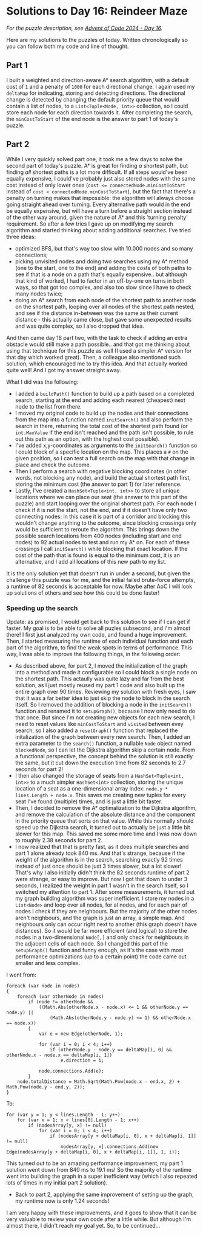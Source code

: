 # Solutions to Day 16: Reindeer Maze

*For the puzzle description, see [Advent of Code 2024 - Day 16](https://adventofcode.com/2024/day/16).*

Here are my solutions to the puzzles of today. Written chronologically so you can follow both my code and line of thought.

## Part 1

I built a weighted and direction-aware A* search algorithm, with a default cost of `1` and a penalty of `1000` for each directional change. I again used my `deltaMap` for indicating, storing and detecting directions. The directional change is detected by changing the default priority queue that would contain a list of nodes, to a `List<Tuple<Node, int>>` collection, so I could store each node for each direction towards it. After completing the search, the `minCostToStart` of the end node is the answer to part 1 of today's puzzle.

## Part 2

While I very quickly solved part one, it took me a few days to solve the second part of today's puzzle. A* is great for finding *a* shortest path, but finding *all* shortest paths is a lot more difficult. If all steps would've been equally expensive, I could've probably just also stored nodes with the same cost instead of only lower ones (`cost <= connectedNode.minCostToStart` instead of `cost < connectedNode.minCostToStart`), but the fact that there's a penalty on turning makes that impossible: the algorithm will always choose going straight ahead over turning. Every alternative path would in the end be equally expensive, but will have a turn before a straight section instead of the other way around, given the nature of A* and this 'turning penalty' requirement. So after a few tries I gave up on modifying my search algorithm and started thinking about adding additional searches. I've tried three ideas:
- optimized BFS, but that's way too slow with 10.000 nodes and so many connections;
- picking unvisited nodes and doing two searches using my A* method (one to the start, one to the end) and adding the costs of both paths to see if that is a node on a path that's equally expensive.. but although that kind of worked, I had to factor in an off-by-one on turns in both ways, so that got too complex, and also too slow since I have to check many nodes twice;
- doing an A* search from each node of the shortest path to another node on the shortest path, looping over all nodes of the shortest path nested, and see if the distance in-between was the same as their current distance - this actually came close, but gave some unexpected results and was quite complex, so I also dropped that idea.

And then came day 18 part two, with the task to check if adding an extra obstacle would still make a path possible.. and that got me thinking about using that technique for this puzzle as well (I used a simpler A* version for that day which worked great). Then, a colleague also mentioned such solution, which encouraged me to try this idea. And that actually worked quite well! And I got my answer straight away.

What I did was the following:
- I added a `buildPath()` function to build up a path based on a completed search, starting at the end and adding each nearest (cheapest) next node to the list from there.
- I moved my original code to build up the nodes and their connections from the map into a function named `initSearch()` and also perform the search in there, returning the total cost of the shortest path found (or `int.MaxValue` if the end isn't reached and the path isn't possible, to rule out this path as an option, with the highest cost possible).
- I've added x,y-coordinates as arguments to the `initSearch()` function so I could block of a specific location on the map. This places a `#` on the given position, so I can test a full search on the map with that change in place and check the outcome.
- Then I perform a search with negative blocking coordinates (in other words, not blocking any node), and build the actual shortest path first, storing the minimum cost (the answer to part 1) for later reference.
- Lastly, I've created a `HashSet<Tuple<int, int>>` to store all unique locations where we can place our seat (the answer to this part of the puzzle) and start looping over the original shortest path. For each node I check if it is not the start, not the end, and if it doesn't have only two connecting nodes: in this case it is part of a corridor and blocking this wouldn't change anything to the outcome, since blocking crossings only would be sufficient to reroute the algorithm. This brings down the possible search locations from 400 nodes (including start and end nodes) to 92 actual nodes to test and run my A* on. For each of these crossings I call `initSearch()` while blocking that exact location. If the cost of the path that is found is equal to the minimum cost, it is an alternative, and I add all locations of this new path to my list.

It is the only solution yet that doesn't run in under a second, but given the challenge this puzzle was for me, and the initial failed brute-force attempts, a runtime of 82 seconds is acceptable for now. Maybe after AoC I will look up solutions of others and see how this could be done faster!

### Speeding up the search
Update: as promised, I would get back to this solution to see if I can get if faster. My goal is to be able to solve all puzles subsecond, and I'm almost there! I first just analyzed my own code, and found a huge improvement. Then, I started measuring the runtime of each individual function and each part of the algorithm, to find the weak spots in terms of performance. This way, I was able to improve the following things, in the following order:
- As described above, for part 2, I moved the initialization of the graph into a method and made it configurable so I could block a single node on the shortest path. This actaully was quite lazy and far from the best solution, as I just mostly reused my part 1 code and also built up the entire graph over 90 times. Reviewing my solution with fresh eyes, I saw that it was a far better idea to just skip the node to block in the search itself. So I removed the addition of blocking a node in the `initSearch()` function and renamed it to `setupGraph()`, because I now only need to do that once. But since I'm not creating new objects for each new search, I need to reset values like `minCostToStart` and `visited` between evey search, so I also added a `resetGraph()` function that replaced the initalization of the graph between every new search. Then, I added an extra parameter to the `search()` function, a nullable `Node` object named `blockedNode`, so I can let the Dijkstra algorithm skip a certain node. From a functional perspective, the concept behind the solution is still exactly the same, but it cut down the execution time from 82 seconds to 2.7 seconds for part 2!
- I then also changed the storage of seats from a `HashSet<Tuple<int, int>>` to a much simpler `HashSet<int>` collection, storing the unique location of a seat as a one-dimensional array index: `node.y * lines.Length + node.x`. This saves me creating new tuples for every seat I've found (multiple) times, and is just a little bit faster.
- Then, I decided to remove the A* optimalization to the Dijkstra algorithm, and remove the calculation of the absolute distance and the component in the priority queue that sorts on that value. While this normally should speed up the Dijkstra search, it turned out to actually be just a little bit slower for this map. This saved me some more time and I was now down to roughly 2.38 seconds for part 2.
- I now realized that that is pretty fast, as it does multiple searches and part 1 alone already took 840 ms. And that's strange, because if the weight of the algorithm is in the search, searching exactly 92 times instead of just once should be just 3 times slower, but a lot slower! That's why I also initially didn't think the 82 seconds runtime of part 2 were strange, or easy to improve. But now I got that down to under 3 seconds, I realized the weight in part 1 wasn't in the search itself, so I switched my attention to part 1. After some measurements, it turned out my graph building algorithm was super inefficient. I store my nodes in a `List<Node>` and loop over all nodes, for al nodes, and for each pair of nodes I check if they are neighbours. But the majority of the other nodes aren't neighbours, and the graph is just an array, a simple map. And neighbours only can occur right next to another (this graph doesn't have distances). So it would be far more efficient (and logical) to store the nodes in a two-dimensional `Node[,]` and only check for neighbours in the adjacent cells of each node. So I changed this part of the `setupGraph()` function and funny enough, as it's the case with most performance optimizations (up to a certain point) the code came out smaller and less complex.

I went from:
```
foreach (var node in nodes)
{
    foreach (var otherNode in nodes)
        if (node != otherNode &&
            ((Math.Abs(otherNode.x - node.x) <= 1 && otherNode.y == node.y) ||
                (Math.Abs(otherNode.y - node.y) <= 1) && otherNode.x == node.x))
        {
            var e = new Edge(otherNode, 1);

            for (var i = 0; i < 4; i++)
                if (otherNode.y - node.y == deltaMap[i, 0] && otherNode.x - node.x == deltaMap[i, 1])
                    e.direction = i;

            node.connections.Add(e);
        }
    node.totalDistance = Math.Sqrt(Math.Pow(node.x - end.x, 2) + Math.Pow(node.y - end.y, 2));
}
```
To: 
```
for (var y = 1; y < lines.Length - 1; y++)
    for (var x = 1; x < lines[0].Length - 1; x++)
        if (nodesArray[y, x] != null)
            for (var i = 0; i < 4; i++)
                if (nodesArray[y + deltaMap[i, 0], x + deltaMap[i, 1]] != null)
                    nodesArray[y, x].connections.Add(new Edge(nodesArray[y + deltaMap[i, 0], x + deltaMap[i, 1]], 1, i));
```
This turned out to be an amazing performance improvement, my part 1 solution went down from 840 ms to 19.1 ms! So the majority of the runtime went into building the graph in a super inefficient way (which I also repeated lots of times in my initial part 2 solution).
- Back to part 2, applying the same improvement of setting up the graph, my runtime now is only 1.24 seconds!

I am very happy with these improvements, and it goes to show that it can be very valuable to review your own code after a little while. But although I'm almost there, I didn't reach my goal yet. So, to be continued...